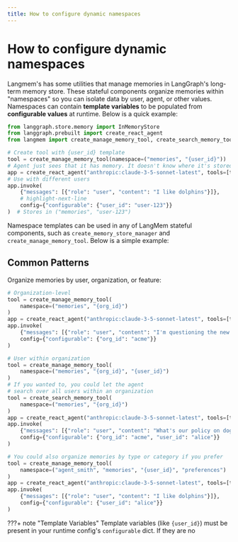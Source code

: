 ```yaml
---
title: How to configure dynamic namespaces
---
```


# How to configure dynamic namespaces

Langmem's has some utilities that manage memories in LangGraph's long-term memory store. These stateful components organize memories within "namespaces" so you can isolate data by user, agent, or other values. Namespaces can contain **template variables** to be populated from **configurable values** at runtime. Below is a quick example:

```python
from langgraph.store.memory import InMemoryStore
from langgraph.prebuilt import create_react_agent
from langmem import create_manage_memory_tool, create_search_memory_tool

# Create tool with {user_id} template
tool = create_manage_memory_tool(namespace=("memories", "{user_id}"))
# Agent just sees that it has memory. It doesn't know where it's stored.
app = create_react_agent("anthropic:claude-3-5-sonnet-latest", tools=[tool])
# Use with different users
app.invoke(
    {"messages": [{"role": "user", "content": "I like dolphins"}]},
    # highlight-next-line
    config={"configurable": {"user_id": "user-123"}}
)  # Stores in ("memories", "user-123")
```

Namespace templates can be used in any of LangMem stateful components, such as `create_memory_store_manager` and `create_manage_memory_tool`.
Below is a simple example:

## Common Patterns

Organize memories by user, organization, or feature:

```python
# Organization-level
tool = create_manage_memory_tool(
    namespace=("memories", "{org_id}")
)
app = create_react_agent("anthropic:claude-3-5-sonnet-latest", tools=[tool])
app.invoke(
    {"messages": [{"role": "user", "content": "I'm questioning the new company health plan.."}]},
    config={"configurable": {"org_id": "acme"}}
)

# User within organization
tool = create_manage_memory_tool(
    namespace=("memories", "{org_id}", "{user_id}")
)
# If you wanted to, you could let the agent
# search over all users within an organization
tool = create_search_memory_tool(
    namespace=("memories", "{org_id}")
)
app = create_react_agent("anthropic:claude-3-5-sonnet-latest", tools=[tool])
app.invoke(
    {"messages": [{"role": "user", "content": "What's our policy on dogs at work?"}]},
    config={"configurable": {"org_id": "acme", "user_id": "alice"}}
)

# You could also organize memories by type or category if you prefer 
tool = create_manage_memory_tool(
    namespace=("agent_smith", "memories", "{user_id}", "preferences")
)
app = create_react_agent("anthropic:claude-3-5-sonnet-latest", tools=[tool])
app.invoke(
    {"messages": [{"role": "user", "content": "I like dolphins"}]},
    config={"configurable": {"user_id": "alice"}}
)
```

???+ note "Template Variables"
    Template variables (like `{user_id}`) must be present in your runtime config's `configurable` dict. If they are no